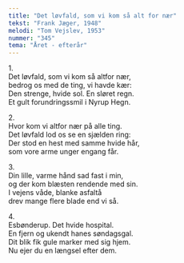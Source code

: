 ```yaml
---
title: "Det løvfald, som vi kom så alt for nær"
tekst: "Frank Jæger, 1948"
melodi: "Tom Vejslev, 1953"
nummer: "345"
tema: "Året - efterår"
---
```

1\.\
Det løvfald, som vi kom så altfor nær,<br>
bedrog os med de ting, vi havde kær:<br>
Den strenge, hvide sol. En sløret regn.<br>
Et gult forundringssmil i Nyrup Hegn.<br>

2\.\
Hvor kom vi altfor nær på alle ting.<br>
Det løvfald lod os se en sjælden ring:<br>
Der stod en hest med samme hvide hår,<br>
som vore arme unger engang får.<br>

3\.\
Din lille, varme hånd sad fast i min,<br>
og der kom blæsten rendende med sin.<br>
I vejens våde, blanke asfaltå<br>
drev mange flere blade end vi så.<br>

4\.\
Esbønderup. Det hvide hospital.<br>
En fjern og ukendt hanes søndagsgal.<br>
Dit blik fik gule marker med sig hjem.<br>
Nu ejer du en længsel efter dem.<br>
